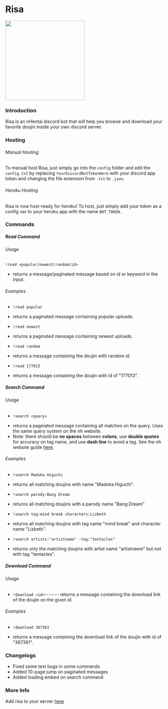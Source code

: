 # Risa

<img src="https://i.ibb.co/JnkVh0L/18-cropped.jpg" width="250" height="250">

### Introduction
Risa is an nHentai discord bot that will help you browse and download your favorite doujin inside your own discord server.

### Hosting

###### Manual Hosting
To manual host Risa, just simply go into the `config` folder and edit the `config.txt` by replacing `YourDiscordBotTokenHere` with your discord app token and changing the file extension from `.txt` to `.json`.

###### Heroku Hosting
Risa is now host-ready for heroku! To host, just simply add your token as a config var 
to your heroku app with the name `BOT_TOKEN`.

### Commands

##### Read Command

###### Usage
`!read <popular/newest/random/id>`
- returns a message/paginated message based on id or keyword in the input.
###### Examples
* `!read popular`
- returns a paginated message containing popular uploads.
* `!read newest`
- returns a paginated message containing newest uploads.
* `!read random`
- returns a message containing the doujin with random id.
* `!read 177013`
- returns a message containing the doujin with id of "177013".

##### Search Command

###### Usage
* `!search <query>`
- returns a paginated message containing all matches on the query. Uses the same query system on the nh website.
- Note: there should be **no spaces** between **colons**, use **double quotes** for accuracy on tag name, and use **dash line** to avoid a tag. See the nh website guide [here](https://nhentai.net/info/).
###### Examples
* `!search Madoka Higuchi`
- returns all matching doujins with name "Madoka Higuchi".
* `!search parody:Bang Dream`
- returns all matching doujins with a parody name "Bang Dream"
* `!search tag:mind break characters:Lizbeth`
- returns all matching doujins with tag name "mind break" and character name "Lizbeth".
* `!search artists:"artistname" -tag:"tentacles"`
- returns only the matching doujins with artist name "artistname" but not with tag "tentacles".


##### Download Command

###### Usage
* `!download <id>`------- returns a message containing the download link of the doujin on the given id.
###### Examples
* `!download 367361`
- returns a message containing the download link of the doujin with id of "367361".

### Changelogs
* Fixed some text bugs in some commands
* Added 10-page jump on paginated messages
* Added loading embed on search command

### More Info
Add risa to your server [here](https://discord.com/api/oauth2/authorize?client_id=874157314565881876&permissions=0&scope=bot)





